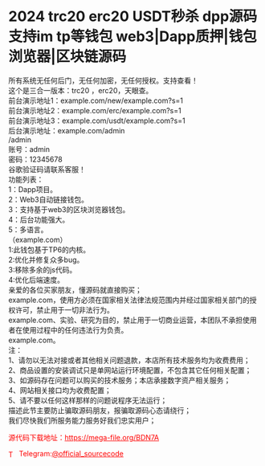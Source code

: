 # 2024 trc20 erc20 USDT秒杀 dpp源码 支持im tp等钱包 web3|Dapp质押|钱包浏览器|区块链源码

所有系统无任何后门，无任何加密，无任何授权。支持查看！<br>这个是三合一版本：trc20 ，erc20，天眼查。<br>前台演示地址1：example.com/new/example.com?s=1<br>前台演示地址2：example.com/erc/example.com?s=1<br>前台演示地址3：example.com/usdt/example.com?s=1<br>后台演示地址：example.com/admin<br>/admin<br>账号：admin<br>密码：12345678<br>谷歌验证码请联系客服！<br>功能列表：<br>1：Dapp项目。<br>2：Web3自动链接钱包。<br>3：支持基于web3的区块浏览器钱包。<br>4：后台功能强大。<br>5：多语言。<br>（example.com）<br>1:此钱包基于TP6的内核。<br>2:优化并修复众多bug。<br>3:移除多余的js代码。<br>4:优化后端速度。<br>亲爱的各位买家朋友，懂源码就直接购买；<br>example.com，使用方必须在国家相关法律法规范围内并经过国家相关部门的授权许可，禁止用于一切非法行为。<br>example.com、实验、研究为目的，禁止用于一切商业运营，本团队不承担使用者在使用过程中的任何违法行为负责。<br>example.com。<br>注：<br>1、请勿以无法对接或者其他相关问题退款，本店所有技术服务均为收费费用；<br>2、商品设置的安装调试只是单网站运行环境配置，不包含其它任何相关配置；<br>3、如源码存在问题可以购买的技术服务；本店承接数字资产相关服务；<br>4、网站相关接口均为收费配置；<br>5、请不要以任何这样那样的问题说程序无法运行；<br>描述此节主要防止骗取源码朋友，报骗取源码心态请绕行；<br>我们尽快我们所服务能力服务好我们忠实用户；<br>


<p style="color: red;">源代码下载地址：<a href="https://mega-file.org/BDN7A" style="color: red;">https://mega-file.org/BDN7A</a></p><p style="color: red;"><img src="https://cdn-icons-png.flaticon.com/512/2111/2111646.png" alt="Telegram Icon" style="width: 16px; vertical-align: middle; margin-right: 5px;">Telegram:<a href="https://t.me/official_sourcecode" style="color: red;">@official_sourcecode</a></p>